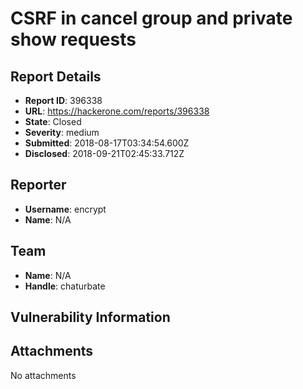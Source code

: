 # CSRF in cancel group and private show requests

## Report Details
- **Report ID**: 396338
- **URL**: https://hackerone.com/reports/396338
- **State**: Closed
- **Severity**: medium
- **Submitted**: 2018-08-17T03:34:54.600Z
- **Disclosed**: 2018-09-21T02:45:33.712Z

## Reporter
- **Username**: encrypt
- **Name**: N/A

## Team
- **Name**: N/A
- **Handle**: chaturbate

## Vulnerability Information


## Attachments
No attachments
